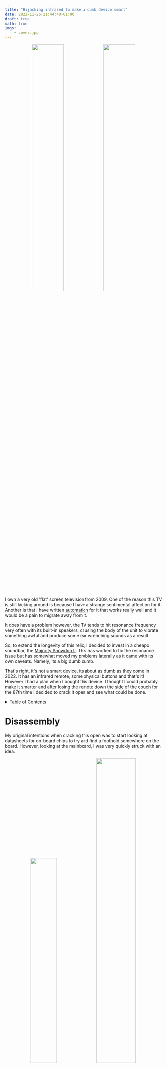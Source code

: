 ```yaml
---
title: "Hijacking infrared to make a dumb device smart"
date: 2022-11-26T21:44:40+01:00
draft: true
math: true
imgs: 
    - cover.jpg
---
```

<!-- <script>
    document.addEventListener('DOMContentLoaded', () => {
        [...document.getElementsByClassName('responsive-iframe')].forEach((iframe) => {
            let reload_iframe = () => {
                // Reload iframes content
                let iframe_src = iframe.src
                iframe.src = '';
                iframe.src = iframe_src;
                wokwi_details.removeEventListener('toggle', reload_iframe);
            };
            let wokwi_details = iframe.parentElement.parentElement;
            wokwi_details.addEventListener('toggle', reload_iframe);
        });
    });
</script> -->


<p align="center">
    <img src="tv_side.jpg" width="45%"/>
    <img src="tv_front.jpg" width="45%"/>
</p>

I own a very old 'flat' screen television from 2009. One of the reason this TV is still kicking around is because I have a strange sentimental affection for it. Another is that I have written [automation](https://github.com/kennedn/tvcom) for it that works really well and it would be a pain  to migrate away from it.

It does have a problem however, the TV tends to hit resonance frequency very often with its built-in speakers, causing the body of the unit to vibrate something awful and produce some ear wrenching sounds as a result.

So, to extend the longevity of this relic, I decided to invest in a cheapo soundbar, the [Majority Snowdon II](https://www.majority.co.uk/soundbars/snowdon/). This has worked to fix the resonance issue but has somewhat moved my problems laterally as it came with its own caveats. Namely, its a big dumb dumb.

That's right, it's not a smart device, its about as dumb as they come in 2022. It has an infrared remote, some physical buttons and that's it! However I had a plan when I bought this device. I thought I could probably make it smarter and after losing the remote down the side of the couch for the 87th time I decided to crack it open and see what could be done.

<details>
<summary>Table of Contents</summary>

- [Disassembly](#disassembly)
- [Goal and Testing setup](#goal-and-testing-setup)
  - [Setup](#setup)
- [Decoding the Indicator LED](#decoding-the-indicator-led)
  - [Wiring](#wiring)
  - [Code](#code)
  - [Demo](#demo)
- [Mimicing an Infrared Remote](#mimicing-an-infrared-remote)
  - [Wiring](#wiring-1)
  - [Code](#code-1)
  - [Demo](#demo-1)
</details>

# Disassembly

My original intentions when cracking this open was to start looking at datasheets for on-board chips to try and find a foothold somewhere on the board. However, looking at the mainboard, I was very quickly struck with an idea.

<p align="center">
    <img src="motherboard_front.jpg" width="41%"/>
    <img src="motherboard_front_closeup.jpg" width="50%"/>
</p>

There are two very cleanly labelled connection jacks that go to the daughter board. And the daughter board just happens to host all of the interfacing options on the device: the physical buttons, an indicator LED and the infrared receiver.

So lets just hijack these pre-existing interfaces for our own purposes!

# Goal and Testing setup

Now that we know the project has some feasbility, lets lay the ground rules for what success will look like. We want to be able to:
- Get the current state of Snowdon using the RGB lines from the status LED
- Mimic the signal coming in on the Infrared line so that we can send our own infrared commands to Snowdon

We also want to have control over the new super powers we will bestow upon the Snowdon. At this point, I had already earmarked the Raspberry Pi Pico W as the microcontroller of choice for this project for a few reasons: 
1. It has a WiFi chip, which means we can turn the snowdon into a true IoT device
2. It has [Programmable IO](https://hackspace.raspberrypi.com/articles/what-is-programmable-i-o-on-raspberry-pi-pico), which means we can write our own driver for the Infrared signalling.
3. It accepts 5v power in, which means we can power it directly from the mainboard
4. I had a bunch of them in my desk drawer 😀 

## Setup



# Decoding the Indicator LED

The daughter board has a 4 pin RGB indicator LED that can display a number of colors. The LED is common anode which means it is active low. Each of the 3 color pins are broken out on a connection jack on the mainboard. The user manual actually tells us the possible colors and their meaning too:

|State           	|LED Indicator Light|
|-------------------|-------------------|
|Power Off 	        |Red|
|AUX Mode 	        |White|
|Line In Mode 	    |Green|
|Optical Mode 	    |Yellow|
|Bluetooth Ready 	|Flashing Blue|
|Bluetooth Connected|Blue|


This is enough information for us to decode which color is currently being displayed on the LED and infer a state from it. 

We can achieve this easily by wiring 3 consecutive GPIO pins to the mainboard.

## Wiring

<table style="width:100%; margin-left: auto; margin-right: auto">
<tr><td style="width:30%; padding: 1px;">

```goat
 Snowdon         Rasp Pi
-----------.   .----------
       GND +---+ GND
  BLUE_LED +---+ GPIO 19 
 GREEN_LED +---+ GPIO 18 
   RED_LED +---+ GPIO 17  
       +5V +---+ VSYS    
-----------'   '----------
```
</td>
<td style="width:70%; padding 1px;">
    <img src="snowdon_fritzing_led.png" />
</tr>
</table>

## Code

Since we are only concerned with 3 pins (17,18 & 19), we can create a 32 bit bit-mask that will select only these pins:

```c
#define RGB_BASE_PIN 17
const uint32_t RGB_MASK = 1 << RGB_BASE_PIN |     // Pin 17
                          1 << RGB_BASE_PIN + 1 | // Pin 18
                          1 << RGB_BASE_PIN + 2;  // Pin 19
```

Then in our main loop we can initialise the pins as input with our mask:

```c
gpio_init_mask(RGB_MASK);
```

And then get the current value of each of the 3 pins by ANDing the value of the GPIO register with our mask. We then shift this to the right to clear out the left over zeros from our AND operation and end up with a 3 bit value representing our 3 color lines:

```c
uint32_t gpio = (gpio_get_all() & RGB_MASK) >> RGB_BASE_PIN;
```

Finally, we can pass this value into a switch statement and based on the value of the 3 color bits, we can print a different message:

```c
switch(gpio) {
    case 0b110: // red
        printf("off\n");
        break;
    case 0b100: // yellow
        printf("optical\n");
        break;
    case 0b000: // white
        printf("aux\n");
        break;
    case 0b101: // green
        printf("line-in\n");
        break;
    case 0b011: // blue
        printf("bluetooth\n");
        break;
    case 0b111: // off
        printf("none\n");
        break;
    default:
        printf("unknown\n");
    }
```

<details>
  <summary>Full code</summary>

```c
#include <stdio.h>
#include "pico/stdlib.h"

#define RGB_BASE_PIN 17
const uint32_t RGB_MASK = 1 << RGB_BASE_PIN |        // Pin 17
                          1 << RGB_BASE_PIN + 1 |    // Pin 18
                          1 << RGB_BASE_PIN + 2;     // Pin 19

int main() {
    stdio_init_all();
    // Enable pins 17, 18 & 19 as input 
    gpio_init_mask(RGB_MASK);
    uint32_t gpio;
    while (true) {
        // Extract desired bits from GPIO with RGB_MASK and shift right
        // This gives us a 3 bit value in the form 0b<b><g><r>
        gpio = (gpio_get_all() & RGB_MASK) >> RGB_BASE_PIN;
        // Perform comparisons on the 3 bits to determine the state of the RGB LED
        switch(gpio) {
            case 0b110: // red
                printf("off\n");
                break;
            case 0b100: // yellow
                printf("optical\n");
                break;
            case 0b000: // white
                printf("aux\n");
                break;
            case 0b101: // green
                printf("line-in\n");
                break;
            case 0b011: // blue
                printf("bluetooth\n");
                break;
            case 0b111: // off
                printf("none\n");
                break;
            default:
                printf("unknown\n");
        }
        sleep_ms(500);
    }
    return 0;
}
```
</details> 

## Demo

> Toggle switches on the breadboard to hardcode an RGB value


<div>
    <div class="responsive-iframe-container">
        <iframe class="responsive-iframe" frameBorder="0" seamless="" sandbox="allow-top-navigation-by-user-activation allow-same-origin allow-forms allow-scripts" 
            src="https://wokwi.com/projects/349434548177601107">
            </iframe>
    </div>
    <a target="_blank" href="https://wokwi.com/projects/349434548177601107">
        <img src="https://shields.io/badge/-View%20on%20Wokwi-9C27B0?style=for-the-badge&logo=data%3Aimage%2Fpng%3Bbase64%2CiVBORw0KGgoAAAANSUhEUgAAAEAAAABACAYAAACqaXHeAAAC63pUWHRSYXcgcHJvZmlsZSB0eXBl%0AIGV4aWYAAHja7ZdbktwgDEX%2FWUWWgCSExHIwmKrsIMvPBT%2Bme2byquQnVW3KgIUsyTqCngn7t68j%0AfMFFJXNIap5LzhFXKqlwxcTjcZXVU0yrX1c6l%2FD8JA%2F3AkMkGOV4tHrqV8j17YXLB23P8uDnCvtp%0AiG7D65Lpec77Y5CQ8yGnM5JQ9mOSi9tjqNtpqF0h%2B9ud7rDOz8VzeBIYstQVjoR5F5K4ej8ikHmz%0AVEgIPYtDj6RgLmIBg8oVCRLy9HnXGONjgp6SfM3C%2B%2Bzfs3fJ53rK5V0u85kjTD5dIH0nl9sNPzqW%0AOyJ%2BXjC5TH1M8hjdx9iPr6spI6P5rKiVbLrMQHFDymW9ltEMt2JuqxU0jzU2IO%2BxxQ2tUSEGlREo%0AUadKg%2FY1NmoIMfHOhpG5sSyZi3HhJpNTmo0GG4h1cfBrvAegS8J3LLT8luWvkcNzJ6gywRgt%2FD9o%0A4WeLf9LCGG2miKLfuUJcPOsaYUxys4cWgNA4uelK8NVO%2FPGhflCqIKgrzY4PrHE7TGxKb7Uli7NA%0ATzEeW4iC9dMAUgTfimCwBRLFTKKUKRqzESGPDkAVkbMk3kCAVLkjSE4iOI%2BMsWXgG%2B8YLV1WzjzF%0AOJsAQiWLgQ32FGClpKgfS44aqiqaVDWrqQctWrPklDXnbHkectXEkqllM3MrVl08uXp2c%2FfitXAR%0AnIFacrHipZRaOVQ4qrBVoV8h2XiTLW265c0238pWG8qnpaYtN2veSqudu3QcEz13695LrzuFHSfF%0Annbd826772WvA7U2ZKShIw8bPsqoN7WT6of2B9TopMaL1NSzmxqkwewyQfM40ckMxDgRiNskgILm%0AySw6pcST3GQWC2NTKCNInWxCp0kMCNNOrINudm%2FkfotbUP8tbvwrcmGi%2BxfkAtB95PYJtT5%2F59oi%0AduzCmdMo2H3QqewBd4zo%2FnZ8GXoZehl6GXoZehl6Gfr%2FDcnAHw%2F4JzZ8B%2BCTnVMIfBeOAAABhGlD%0AQ1BJQ0MgcHJvZmlsZQAAeJx9kT1Iw0AcxV9Ti6IVETuIVMhQnSyIijhqFYpQodQKrTqYXPoFTRqS%0AFBdHwbXg4Mdi1cHFWVcHV0EQ%2FABxdHJSdJES%2F5cUWsR4cNyPd%2Fced%2B8AoV5mqtkxDqiaZaTiMTGT%0AXRU7X9GDMPoxjIDETH0umUzAc3zdw8fXuyjP8j735%2BhVciYDfCLxLNMNi3iDeHrT0jnvE4dYUVKI%0Az4nHDLog8SPXZZffOBccFnhmyEin5olDxGKhjeU2ZkVDJZ4ijiiqRvlCxmWF8xZntVxlzXvyFwZz%0A2soy12mGEccilpCECBlVlFCGhSitGikmUrQf8%2FAPOf4kuWRylcDIsYAKVEiOH%2FwPfndr5icn3KRg%0ADAi82PbHCNC5CzRqtv19bNuNE8D%2FDFxpLX%2BlDsx8kl5raZEjoG8buLhuafIecLkDDD7pkiE5kp%2Bm%0AkM8D72f0TVlg4BboXnN7a%2B7j9AFIU1eJG%2BDgEBgtUPa6x7u72nv790yzvx9QnXKZQyVjJQAAAAZi%0AS0dEAP8A%2FwD%2FoL2nkwAAAAlwSFlzAAALEwAACxMBAJqcGAAAAAd0SU1FB%2BYLHBMlNlj%2F014AAAa9%0ASURBVHja7Zt5rN1DFMc%2F71mqulhaRWtL0VYrSqpFLa0WEVSJtUVEYk0F8Q8VGjuJPZaI8EcjtASh%0A9iBKrfVsVbRoSy1RXdDWa7V97%2BuPzkt%2BGWd%2Bd2bufY%2B%2Bvm9yk3vnd86Z%2BZ05M3POmXPrJLExo56N%0AHB0K6FDARo5N2%2Bl71QEDgMOAHsA8YDqw6F%2BUktrb52BJH%2BnfaJb0oqSDivR17ewYPAl4HNi8hKYJ%0AOAd4FPjPFNAJGA0McoNdCLwA%2FF6FzD2AWUDnCNomYH%2Fgs7Y2z60k3SxpiWGiqyTdL2nbTNlPKg2P%0AW0ugDjgIOMFpqBMwB5jmZqipihnaHpgB7FmB7htgOLA0QXZXYIkbbxE%2FuiXRCFwGbFN4tgroU9Tg%0AUEmflmjsW38DSfhsIemLhNmZIWmTBPn7GjKmSupUoBlr0ExoeXiEM8FKWC7psAwFXBiQt0bS0sCz%0AsQnyhxn8Iz2a3QyaafVAT2AqsEWEqXUDpkTSFnGG0fY0sCPQy8n0MS5B%2Fi9As9c21vt9oME3GEl3%0ABGbgHWdGa41nFybMzqaSFnn8Cz3z7C%2BpyaP5KtHK5hrn%2FsPOus9z1uvjCyR9bTy4pCB4UkA5sQPb%0AXNIyj3%2BmQecvwQWJCjg%2F8RRokjQetw6LeNcT3N0Y3JLEwX1pDOD6wka3g2FpMxL72FLSysiXb5Z0%0AsSTqgXXeuujhHSd%2FGQ5Kc%2BIe8JrRdg0wF3gEeNGIS6Yn9tEIzI6g%2BxM4DbivJRZoMDT0lqR%2Bkuok%0ADZa0znv%2BduLs7GFYWhnWSuqbcdq8VUHu65J2LfIgaWIJw0%2BSVhvt52YM7oIEBTyUIb9O0vyAvAWS%0ARll8SOoq6fuEwf0mqUumQzQxcKr4yPE1ti7xNYaF%2BOqBlcDpwN%2BRa%2B0Bty%2Fk4BZgGNBQge7HDNkj%0AAu23ATODXAVtHFBiQkUcUqPA6OySXXtohrzJAc%2B1NLgqpsQ%2BBPYBbnQ7aggrahQST3aWZ2HvjMzW%0AmEAfy0o5A5rZ1XliFo6rcYg81ejj6UQZowwZf0vapRJvKCn6g8uuWGt9vxonR64F1nptoytkdajg%0A9%2BN8i4XVZIW%2FBm5K2GxyMQd42WvbCjg4kn8Tl7%2Fw8UgUdwUT6S5phWdaq6s4BkOf4w0TvieS90iD%0A92cXhJG7BFqwHHjCyOcdUWMreNXYrI6LvLewwuaHDBc%2FywKQtJ%2Bh4WdaIV94Z0RSwwq1%2FzD4dort%0AN0bDnwIfe21Hu3VaS0yOTKRUGsd04KdaX4096f3u7DqvJXY3kq5j3SYXwqlG29SkXiNNpa%2BRsXmq%0ARqbfRdJjJZ7nUQG%2BbY08xXJJ26T0H2sB891SKOIooHuVsz7A%2BenjS2hOCbSPMXKTz6ZerqTcDj9o%0AJEjHVfHyx7qgaGDELm8p%2BjSjbUryKBLMpYcRyr6ZafZXGEmWMpxljMVPsCyOPftzlgDupmaG13ao%0Au%2FFJCVruAm4NbG7rgOcAVTjrzwQ289qeij77q7gen2DMzqUJ2eHnS2a5QdIARzvfyOD2KciaZfAP%0AyrHGVIY%2BhunNjrjG6uHyiBZWS7rKk3F3iWs8yGV1i5jlUmKtrgAkvWEMbkQJfa9A4lWSfnUFDVaR%0Ag4%2B%2FJG0n6Qbj2aTcYziH6fKE%2BH1nSfMCL%2F%2BBpN4ll6mNgQvPBUaOf0BbKsCKDda59DnedVfo5V9x%0AtQJl%2FcyKPCE%2BqMYRy6kS%2B9zdrfsx%2BRSgi%2FvdD3gT6Gvwv%2BwivT8jTp0YTKnGE8tRQDPwndG%2Blzsm%0AJzjvbsfADdFJkcdVr8jxzKyqnCyzRuj9wHVzpVT3EGBxZGD0ratYqYQGYGRuqj63UHLPRPo1zuwX%0AR9LfEvnyuFKeK9tyCZzsLlBTcKOr4IrB1kaSc40rqHg3sHzOI7foM3HX7O187hQsTcwhjjRkXF14%0APjwwhoFtcQpMdCU1KegGbJlAb21%2BLxW%2Bv%2Bcqvnz0bu0lUAecGBjcJODewNG1WUTIi1e%2B5qOPsUxy%0Aj83sJdAzYOLFIOTwAM2YhH76G75%2Bg%2Bu%2F3pXq%2Ban6RkmdW3sJdAu0Dy18X1BSxRWLuYacIcCvrK%2F2%0Afo%2F1hZF%2BJmhVa1tA95J6gTPcje59gU0wdXYuSthkG3ND4dRYoC5QUVYJ12UMrD6i3KXlAvToamKB%0AnAqPFHznLCdncL0kTSup8nrFlchWlZVOdYW7OtezfwTtMnfL%2B1mVmePhwDHATs4hmufSZnNqcRmR%0AEwv0c0FPWbDyvUtbz%2BZ%2FjhxX%2BBvgAOB149nvwO3A4A3h5auJBlsco72BUawvZvjE%2Beqr2YDQ3v4z%0A1GbhcIcCOhTQoYD2gX8AFHyG5b13Z5wAAAAASUVORK5CYII%3D%0A"></img>
    </a>
<div>

# Mimicing an Infrared Remote

The infrared (IR) protocol used by the Snowdon and indeed in the majority of consumer products is called NEC. When you press a button on your remote, a single NEC message will be sent, carrying 32 bits (uint32_t) of information:
<br><br>

- 8 bit device address
- 8 bit device address (logical inverse)
- 8 bit command
- 8 bit command (logical inverse)
  
<br>
The full message looks like this:

<p align="center">
    <img src="nec_protocol.png" width="100%"/>
</p>

And consists of the following:
<br>

- 9ms (562.5us x 16) leading LOW pulse 
- 4.5ms (562.5us x 8) HIGH pulse
- 32 bits of information
- 562.5us trailing LOW pulse

<br>
Each bit in the message starts with a LOW pulse for 562.5us, followed by:

- If the bit to be encoded is LOW, a HIGH pulse for 562.5us
- If the bit to be encoded is HIGH, a HIGH pulse for 1.6ms (562.5us x 3)

<br>

>It is worth noting there are a few nuances with the NEC protocol when transmitting normally via an LED:
>- When sent via an LED the message is inverted to what we see in the diagram
>- When sent via an LED the message is modulated with a 38khz carrier wave
>
>We can safely ignore both of these facts because we will be circumventing the usual front door of an IR LED and directly connecting our Pico to the receiving IR line on the Snowdon mainboard.

Now that we understand a little about the NEC protocol, we can wire up the Pico to the Snowdon's IR line

## Wiring


<table style="width:100%; margin-left: auto; margin-right: auto">
<tr><td style="width:35%; padding: 1px;">

```goat
Snowdon  220Ω    Rasp Pi
------.   ___  .----------
   IR +--|___|-+ GPIO 16  
  GND +--------+ GND
  +5V +--------+ VSYS    
------'        '----------
```
</td>
<td style="width:65%; padding 1px;">
    <img src="snowdon_fritzing_ir.png" />
</tr>
</table>

> The 220Ω resistor is required to give priority to the IR transceiver on the daughterboard. Otherwise legitimate IR codes sent via the remote control may get dropped

## Code

We are going to be writing a Programmable IO (PIO) assembly program that will take a 32-bit unsigned integer (uint32_t) as input, translate it into a a NEC formatted message and broadcast it on GPIO 16.


>PIO is a bit of a hard nut to crack so here are some suggested materials if its your first PIO rodeo:
>- [Youtube - Raspberry Pi Pico's PIO](https://www.youtube.com/watch?v=yYnQYF_Xa8g)
>- [Youtube - Raspberry Pi Pico and RP2040](https://www.youtube.com/watch?v=OLV-TSRTTE8&list=PL_tws4AXg7auiZHZsL-qfrXoMiUONBB0U)
>- [PDF &nbsp;&nbsp;&nbsp;&nbsp;&nbsp;&nbsp;&nbsp;- Pico C SDK, Section 3](https://datasheets.raspberrypi.com/pico/raspberry-pi-pico-c-sdk.pdf)

<br>
The first thing we are going to configure for our driver is side set. Side set allows us to drive up to 5 consecutive pins as a side effect of a PIO ASM instruction. For our purposes we are only interested in driving a single GPIO pin with our IR data, so we will declare this to the compiler with a label:

```asm
.side_set 1
```
> Side setting <i>steals</i> bits from the delay function in PIO. <i>Stealing</i> 1 bit for side setting, as we are doing, reduces this maximum delay value from 31 ticks to 15 ticks

<br>
In our init function we also need to perform some setup to assosiate the variable <b>pin</b> (GPIO 16) with the side set function:

```c
sm_config_set_sideset_pins(&c, pin);
```

<br>
We also need to perform some setup functions to enable our pin as output and give it an initial value:

```c
pio_gpio_init(pio, pin);                                // Set pin function to GPIO
pio_sm_set_consecutive_pindirs(pio, sm, pin, 1, true);  // Set the pin direction to output 
pio_sm_set_pins_with_mask(pio, sm, 1u << pin, 1);       // Set the initial value of the pin to 1 (HIGH)
gpio_pull_up(pin);                                      // Set the default value of the pin to 1 (HIGH)

```
<br>
Lastly, we need to configure the clock. Looking at the timing diagram, our first instinct may be to set the clock to ~560us. so that each PIO instruction takes ~560us to execute. However, as will become evident later on, we actually need the flexibility to perform 2 instructions per ~560us window. So that is what we will set the clock to:

```c
// 2 ticks per 560us window 
float div = clock_get_hz(clk_sys) / (2 * (1 / 562.5e-6f));
sm_config_set_clkdiv(&c, div);
```
<br>
<br>

The body of the PIO program looks like this:

```assembly 
.wrap_target
    pull side 1
pulse_init:
    nop side 0 [15] 
    nop side 0 [15]         ; 9ms on 
    nop side 1 [15]         ; 4.5ms delay
next:
    out y 1 side 0          ; Read next bit from OSR into y, side set 0 for 1 tick (280us)
    jmp !y short side 0     ; If y == 0, goto short,  side set 0 for 1 tick (280us)
long:
    jmp bit_loop side 1 [4] ; Side set 1 for 5 ticks (1400us)
short:
    nop side 1              ; Side set 1 for 1 tick (280us)
bit_loop:
    jmp !osre next side 1   ; goto next if osr is not empty, side set 1 for 1 tick (280us)
end_pulse:
    nop side 0 [1]          ; Side set 0 for 2 ticks (560us)
.wrap
```
<br>
Let's disect this to understand how we are achieving NEC transmission.
<br>
<br>

```assembly
pull side 1
```
The `pull` instruction will pull 32 bits into the program as input. This call will block until we push a NEC message onto the FIFO. Additionally we:
- Use side set to drive GPIO 16 HIGH for 1 tick
<br>
<br>

```assembly
pulse_init:
    nop side 0 [15] 
    nop side 0 [15]         ; 9ms on 
    nop side 1 [15]         ; 4.5ms delay
```
We then enter the `pulse_init` label, where we:
- Execute the `nop` instruction which does nothing for a single tick. 
- Delay each `nop` for 15 ticks, such that each instruction takes 16 ticks total. 
- Use side set to drive GPIO 16 LOW for 32 ticks (9ms) and then HIGH for 16 ticks (4.5ms).

 <img src="nec_protocol_1.png" width="60%"/>

```assembly
next:
    out y 1 side 0          ; Read next bit from OSR into y, side set 0 for 1 tick (280us)
    jmp !y short side 0     ; If y == 0, goto short,  side set 0 for 1 tick (280us)
```
We fall through to the `next` label, where we:
- Pop one bit of our input into the `y` register.
- Do a conditional jump, if the bit's value is 0 we jump to the `short` label.
- Side set 0 for both instructions, achieving our initial LOW pulse for the first bit.
<br>
<br>
```assembly
long:
    jmp bit_loop side 1 [4] ; Side set 1 for 5 ticks (1400us)
```
If we did not conditionally jump, then we fall through to the `long` label, where we:

- Unconditionally jump to the bitloop label.
- Side set 1 with a 4 tick delay, totalling 5 ticks
<br>
<br>
```assembly
short:
    nop side 1              ; Side set 1 for 1 tick (280us)
```
Else, we conditionally jumped to the `short` label, where we:
- Do nothing (`nop`). Due to the positioning of our labels we can simply fall through to the `bit_loop` label
- Side set 1 on GPIO 16 for a single tick
<br>
<br>

```assembly
bit_loop:
    jmp !osre next side 1   ; goto next if osr is not empty, side set 1 for 1 tick (280us)
```
Regardless of our branching path, we end up in the `bit_loop` label. Where we:
- Conditionally jump back up to the `next` label as long as we still have input bits left to transcode
- Side set 1 on GPIO 16 for a single tick. This means we have driven the GPIO HIGH for 6 ticks if we got here via `long`, or 2 ticks via `short`!
<br>
<br>
<img src="nec_protocol_2.png" width="60%"/>

We then start again from `next` until we have processed all 32 bits:
<p align="center">
    <img src="nec_protocol.gif" width="100%"/>
</p>


 `end_pulse` label.

```assembly
end_pulse:
    nop side 0 [1]          ; Side set 0 for 2 ticks (560us)
```
Finally, after all bits have been exhausted, we enter the `end_pulse` label, where we:
- Do nothing for a single tick
- Side set 0 on GPIO 16 for 2 ticks 
- Wrap back around to the first pull instruction to wait for next input


<p align="center">
    <img src="nec_protocol_3.png" width="100%"/>
</p>

<details>
  <summary>Full code</summary>

```assembly
; Implements an inverted NEC infrared protocol WITHOUT carrier signal
; For use in wired connection to IR line.  Each instruction is 280us
.program nec
.side_set 1
.wrap_target
    pull side 1
pulse_init:
    nop side 0 [15] 
    nop side 0 [15]         ; 9ms on 
    nop side 1 [15]         ; 4.5ms delay
next:
    out y 1 side 0          ; Read next bit from OSR into y, side set 0 for 1 tick (280us)
    jmp !y short side 0     ; If y == 0, goto short,  side set 0 for 1 tick (280us)
long:
    jmp bit_loop side 1 [4] ; Side set 1 for 5 ticks (1400us)
short:
    nop side 1              ; Side set 1 for 1 tick (280us)
bit_loop:
    jmp !osre next side 1   ; goto next if osr is not empty, side set 1 for 1 tick (280us)
end_pulse:
    nop side 0 [1]          ; Side set 0 for 2 ticks (560us)
.wrap

% c-sdk {
#include "hardware/clocks.h"
static inline void nec_transmit_program_init(PIO pio, uint sm, uint offset, uint pin) {
    pio_sm_config c = nec_program_get_default_config(offset);
    sm_config_set_sideset_pins(&c, pin);

    pio_gpio_init(pio, pin);
    pio_sm_set_consecutive_pindirs(pio, sm, pin, 1, true);
    pio_sm_set_pins_with_mask(pio, sm, 1u << pin, 1);
    gpio_pull_up(pin);
    
    sm_config_set_out_shift(&c, true, false, 32);
    
    // 2 ticks per 560us window 
    float div = clock_get_hz(clk_sys) / (2 * (1 / 562.5e-6f));
    sm_config_set_clkdiv(&c, div);

    // Init the pio state machine with PC at offset
    pio_sm_init(pio, sm, offset, &c);
    // Start sm
    pio_sm_set_enabled(pio, sm, true);
}
%}
```
</details>

## Demo
> Toggle the switch to change between the input sources (Infrared reciever or our PIO program)

<div>
    <div class="responsive-iframe-container">
        <iframe class="responsive-iframe" frameBorder="0" seamless="" sandbox="allow-top-navigation-by-user-activation allow-same-origin allow-forms allow-scripts" 
            src="https://wokwi.com/projects/349529974649127506">
            </iframe>
    </div>
    <a target="_blank" href="https://wokwi.com/projects/349529974649127506">
        <img src="https://shields.io/badge/-View%20on%20Wokwi-9C27B0?style=for-the-badge&logo=data%3Aimage%2Fpng%3Bbase64%2CiVBORw0KGgoAAAANSUhEUgAAAEAAAABACAYAAACqaXHeAAAC63pUWHRSYXcgcHJvZmlsZSB0eXBl%0AIGV4aWYAAHja7ZdbktwgDEX%2FWUWWgCSExHIwmKrsIMvPBT%2Bme2byquQnVW3KgIUsyTqCngn7t68j%0AfMFFJXNIap5LzhFXKqlwxcTjcZXVU0yrX1c6l%2FD8JA%2F3AkMkGOV4tHrqV8j17YXLB23P8uDnCvtp%0AiG7D65Lpec77Y5CQ8yGnM5JQ9mOSi9tjqNtpqF0h%2B9ud7rDOz8VzeBIYstQVjoR5F5K4ej8ikHmz%0AVEgIPYtDj6RgLmIBg8oVCRLy9HnXGONjgp6SfM3C%2B%2Bzfs3fJ53rK5V0u85kjTD5dIH0nl9sNPzqW%0AOyJ%2BXjC5TH1M8hjdx9iPr6spI6P5rKiVbLrMQHFDymW9ltEMt2JuqxU0jzU2IO%2BxxQ2tUSEGlREo%0AUadKg%2FY1NmoIMfHOhpG5sSyZi3HhJpNTmo0GG4h1cfBrvAegS8J3LLT8luWvkcNzJ6gywRgt%2FD9o%0A4WeLf9LCGG2miKLfuUJcPOsaYUxys4cWgNA4uelK8NVO%2FPGhflCqIKgrzY4PrHE7TGxKb7Uli7NA%0ATzEeW4iC9dMAUgTfimCwBRLFTKKUKRqzESGPDkAVkbMk3kCAVLkjSE4iOI%2BMsWXgG%2B8YLV1WzjzF%0AOJsAQiWLgQ32FGClpKgfS44aqiqaVDWrqQctWrPklDXnbHkectXEkqllM3MrVl08uXp2c%2FfitXAR%0AnIFacrHipZRaOVQ4qrBVoV8h2XiTLW265c0238pWG8qnpaYtN2veSqudu3QcEz13695LrzuFHSfF%0Annbd826772WvA7U2ZKShIw8bPsqoN7WT6of2B9TopMaL1NSzmxqkwewyQfM40ckMxDgRiNskgILm%0AySw6pcST3GQWC2NTKCNInWxCp0kMCNNOrINudm%2FkfotbUP8tbvwrcmGi%2BxfkAtB95PYJtT5%2F59oi%0AduzCmdMo2H3QqewBd4zo%2FnZ8GXoZehl6GXoZehl6Gfr%2FDcnAHw%2F4JzZ8B%2BCTnVMIfBeOAAABhGlD%0AQ1BJQ0MgcHJvZmlsZQAAeJx9kT1Iw0AcxV9Ti6IVETuIVMhQnSyIijhqFYpQodQKrTqYXPoFTRqS%0AFBdHwbXg4Mdi1cHFWVcHV0EQ%2FABxdHJSdJES%2F5cUWsR4cNyPd%2Fced%2B8AoV5mqtkxDqiaZaTiMTGT%0AXRU7X9GDMPoxjIDETH0umUzAc3zdw8fXuyjP8j735%2BhVciYDfCLxLNMNi3iDeHrT0jnvE4dYUVKI%0Az4nHDLog8SPXZZffOBccFnhmyEin5olDxGKhjeU2ZkVDJZ4ijiiqRvlCxmWF8xZntVxlzXvyFwZz%0A2soy12mGEccilpCECBlVlFCGhSitGikmUrQf8%2FAPOf4kuWRylcDIsYAKVEiOH%2FwPfndr5icn3KRg%0ADAi82PbHCNC5CzRqtv19bNuNE8D%2FDFxpLX%2BlDsx8kl5raZEjoG8buLhuafIecLkDDD7pkiE5kp%2Bm%0AkM8D72f0TVlg4BboXnN7a%2B7j9AFIU1eJG%2BDgEBgtUPa6x7u72nv790yzvx9QnXKZQyVjJQAAAAZi%0AS0dEAP8A%2FwD%2FoL2nkwAAAAlwSFlzAAALEwAACxMBAJqcGAAAAAd0SU1FB%2BYLHBMlNlj%2F014AAAa9%0ASURBVHja7Zt5rN1DFMc%2F71mqulhaRWtL0VYrSqpFLa0WEVSJtUVEYk0F8Q8VGjuJPZaI8EcjtASh%0A9iBKrfVsVbRoSy1RXdDWa7V97%2BuPzkt%2BGWd%2Bd2bufY%2B%2Bvm9yk3vnd86Z%2BZ05M3POmXPrJLExo56N%0AHB0K6FDARo5N2%2Bl71QEDgMOAHsA8YDqw6F%2BUktrb52BJH%2BnfaJb0oqSDivR17ewYPAl4HNi8hKYJ%0AOAd4FPjPFNAJGA0McoNdCLwA%2FF6FzD2AWUDnCNomYH%2Fgs7Y2z60k3SxpiWGiqyTdL2nbTNlPKg2P%0AW0ugDjgIOMFpqBMwB5jmZqipihnaHpgB7FmB7htgOLA0QXZXYIkbbxE%2FuiXRCFwGbFN4tgroU9Tg%0AUEmflmjsW38DSfhsIemLhNmZIWmTBPn7GjKmSupUoBlr0ExoeXiEM8FKWC7psAwFXBiQt0bS0sCz%0AsQnyhxn8Iz2a3QyaafVAT2AqsEWEqXUDpkTSFnGG0fY0sCPQy8n0MS5B%2Fi9As9c21vt9oME3GEl3%0ABGbgHWdGa41nFybMzqaSFnn8Cz3z7C%2BpyaP5KtHK5hrn%2FsPOus9z1uvjCyR9bTy4pCB4UkA5sQPb%0AXNIyj3%2BmQecvwQWJCjg%2F8RRokjQetw6LeNcT3N0Y3JLEwX1pDOD6wka3g2FpMxL72FLSysiXb5Z0%0AsSTqgXXeuujhHSd%2FGQ5Kc%2BIe8JrRdg0wF3gEeNGIS6Yn9tEIzI6g%2BxM4DbivJRZoMDT0lqR%2Bkuok%0ADZa0znv%2BduLs7GFYWhnWSuqbcdq8VUHu65J2LfIgaWIJw0%2BSVhvt52YM7oIEBTyUIb9O0vyAvAWS%0ARll8SOoq6fuEwf0mqUumQzQxcKr4yPE1ti7xNYaF%2BOqBlcDpwN%2BRa%2B0Bty%2Fk4BZgGNBQge7HDNkj%0AAu23ATODXAVtHFBiQkUcUqPA6OySXXtohrzJAc%2B1NLgqpsQ%2BBPYBbnQ7aggrahQST3aWZ2HvjMzW%0AmEAfy0o5A5rZ1XliFo6rcYg81ejj6UQZowwZf0vapRJvKCn6g8uuWGt9vxonR64F1nptoytkdajg%0A9%2BN8i4XVZIW%2FBm5K2GxyMQd42WvbCjg4kn8Tl7%2Fw8UgUdwUT6S5phWdaq6s4BkOf4w0TvieS90iD%0A92cXhJG7BFqwHHjCyOcdUWMreNXYrI6LvLewwuaHDBc%2FywKQtJ%2Bh4WdaIV94Z0RSwwq1%2FzD4dort%0AN0bDnwIfe21Hu3VaS0yOTKRUGsd04KdaX4096f3u7DqvJXY3kq5j3SYXwqlG29SkXiNNpa%2BRsXmq%0ARqbfRdJjJZ7nUQG%2BbY08xXJJ26T0H2sB891SKOIooHuVsz7A%2BenjS2hOCbSPMXKTz6ZerqTcDj9o%0AJEjHVfHyx7qgaGDELm8p%2BjSjbUryKBLMpYcRyr6ZafZXGEmWMpxljMVPsCyOPftzlgDupmaG13ao%0Au%2FFJCVruAm4NbG7rgOcAVTjrzwQ289qeij77q7gen2DMzqUJ2eHnS2a5QdIARzvfyOD2KciaZfAP%0AyrHGVIY%2BhunNjrjG6uHyiBZWS7rKk3F3iWs8yGV1i5jlUmKtrgAkvWEMbkQJfa9A4lWSfnUFDVaR%0Ag4%2B%2FJG0n6Qbj2aTcYziH6fKE%2BH1nSfMCL%2F%2BBpN4ll6mNgQvPBUaOf0BbKsCKDda59DnedVfo5V9x%0AtQJl%2FcyKPCE%2BqMYRy6kS%2B9zdrfsx%2BRSgi%2FvdD3gT6Gvwv%2BwivT8jTp0YTKnGE8tRQDPwndG%2Blzsm%0AJzjvbsfADdFJkcdVr8jxzKyqnCyzRuj9wHVzpVT3EGBxZGD0ratYqYQGYGRuqj63UHLPRPo1zuwX%0AR9LfEvnyuFKeK9tyCZzsLlBTcKOr4IrB1kaSc40rqHg3sHzOI7foM3HX7O187hQsTcwhjjRkXF14%0APjwwhoFtcQpMdCU1KegGbJlAb21%2BLxW%2Bv%2Bcqvnz0bu0lUAecGBjcJODewNG1WUTIi1e%2B5qOPsUxy%0Aj83sJdAzYOLFIOTwAM2YhH76G75%2Bg%2Bu%2F3pXq%2Ban6RkmdW3sJdAu0Dy18X1BSxRWLuYacIcCvrK%2F2%0Afo%2F1hZF%2BJmhVa1tA95J6gTPcje59gU0wdXYuSthkG3ND4dRYoC5QUVYJ12UMrD6i3KXlAvToamKB%0AnAqPFHznLCdncL0kTSup8nrFlchWlZVOdYW7OtezfwTtMnfL%2B1mVmePhwDHATs4hmufSZnNqcRmR%0AEwv0c0FPWbDyvUtbz%2BZ%2FjhxX%2BBvgAOB149nvwO3A4A3h5auJBlsco72BUawvZvjE%2Beqr2YDQ3v4z%0A1GbhcIcCOhTQoYD2gX8AFHyG5b13Z5wAAAAASUVORK5CYII%3D%0A"></img>
    </a>
<div>



<p align="center">
    <img src="snowdon_fritzing.png" width="90%"/>
</p>

<details>
    <summary>Infrared example</summary>

</details>




- Options for interfacing
    - Decoding the RGB LED signal to determine status
    - NEC protocol overview
    - Writing a driver for NEC
    - Optional: Breaking out SWD on unused USB header
- HTTP overview 
- Writing a HTTP server on top of the TCP example
    - URI variable parsing
    - JSON parsing
    - Workarounds

